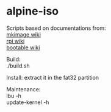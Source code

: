 # alpine-iso

Scripts based on documentations from:  
[mkimage wiki](https://wiki.alpinelinux.org/wiki/How_to_make_a_custom_ISO_image_with_mkimage)  
[rpi wiki](https://wiki.alpinelinux.org/wiki/Raspberry_Pi)  
[bootable wiki](https://wiki.alpinelinux.org/wiki/Create_a_Bootable_Device#Manually_copying_Alpine_files)  

Build:  
./build.sh  

Install:
extract it in the fat32 partition
  
Maintenance:  
lbu -h  
update-kernel -h  
